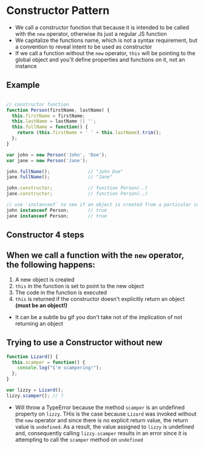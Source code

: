 # Constructor Pattern
- We call a constructor function that because it is intended to be called with the `new` operator, otherwise its just a regular JS function
- We capitalize the functions name, which is not a syntax requirement, but a convention to reveal intent to be used as constructor
- If we call a function without the `new` operator, `this` will be pointing to the global object and you'll define properties and functions on it, not an instance 

## Example
```javascript

// constructor function
function Person(firstName, lastName) {
  this.firstName = firstName;
  this.lastName = lastName || '';
  this.fullName = function() {
    return (this.firstName + ' ' + this.lastName).trim();
  };
}

var john = new Person('John', 'Doe');
var jane = new Person('Jane');

john.fullName();              // "John Doe"
jane.fullName();              // "Jane"

john.constructor;             // function Person(..)
jane.constructor;             // function Person(..)

// use `instanceof` to see if an object is created from a particular constructor
john instanceof Person;       // true
jane instanceof Person;       // true

```

## Constructor 4 steps
## When we call a function with the `new` operator, the following happens:
1. A new object is created
2. `this` in the function is set to point to the new object
3. The code in the function is executed
4. `this` is returned if the constructor doesn't explicitly return an object **(must be an object!)**
  - It can be a subtle bu gif you don't take not of the implication of not returning an object

## Trying to use a Constructor without new
```javascript
function Lizard() {
  this.scamper = function() {
    console.log("I'm scampering!");
  };
}

var lizzy = Lizard();
lizzy.scamper(); // ?
```
- Will throw a TypeError because the method `scamper` is an undefined property on `lizzy`.  THis is the case because `Lizard` was invoked without the `new` operator and since there is no explicit return value, the return value is `undefined`.  As a result, the value assigned to `lizzy` is undefined and, consequently calling `lizzy.scamper` results in an error since it is attempting to call the `scamper` method on `undefined`